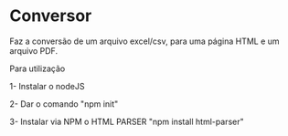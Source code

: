 # Conversor

Faz a conversão de um arquivo excel/csv, para uma página HTML e um arquivo PDF.

Para utilização

1- Instalar o nodeJS

2- Dar o comando "npm init"

3- Instalar via NPM o HTML PARSER "npm install html-parser"

